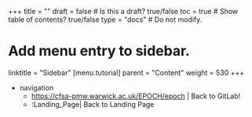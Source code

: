 +++
title = ""
draft = false  # Is this a draft? true/false
toc = true  # Show table of contents? true/false
type = "docs"  # Do not modify.

# Add menu entry to sidebar.
linktitle = "Sidebar"
[menu.tutorial]
  parent = "Content"
  weight = 530
+++

-   navigation
    -   <https://cfsa-pmw.warwick.ac.uk/EPOCH/epoch> \| Back to GitLab!
    -   :Landing_Page\| Back to Landing Page
